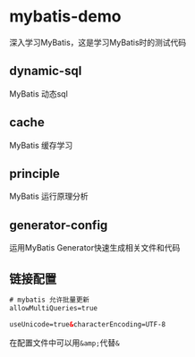 # mybatis-demo

深入学习MyBatis，这是学习MyBatis时的测试代码

## dynamic-sql

MyBatis 动态sql

## cache

MyBatis 缓存学习

## principle

MyBatis 运行原理分析

## generator-config

运用MyBatis Generator快速生成相关文件和代码


## 链接配置

```xml
# mybatis 允许批量更新
allowMultiQueries=true

useUnicode=true&characterEncoding=UTF-8
```

在配置文件中可以用`&amp;`代替`&`